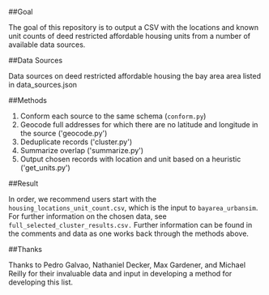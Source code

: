 ##Goal

The goal of this repository is to output a CSV with the locations and known unit counts of deed restricted affordable housing units from a number of available data sources. 

##Data Sources

Data sources on deed restricted affordable housing the bay area area listed in data_sources.json

##Methods

1. Conform each source to the same schema (`conform.py`)
2. Geocode full addresses for which there are no latitude and longitude in the source ('geocode.py')
3. Deduplicate records ('cluster.py')
4. Summarize overlap ('summarize.py')
5. Output chosen records with location and unit based on a heuristic ('get_units.py')

##Result

In order, we recommend users start with the `housing_locations_unit_count.csv`, which is the input to `bayarea_urbansim`. For further information on the chosen data, see `full_selected_cluster_results.csv.` Further information can be found in the comments and data as one works back through the methods above.

##Thanks

Thanks to Pedro Galvao, Nathaniel Decker, Max Gardener, and Michael Reilly for their invaluable data and input in developing a method for developing this list. 
